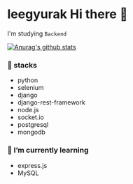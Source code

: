 <h1>leegyurak Hi there 👋</h1>
<p>I'm studying <code>Backend</code></p>

[![Anurag's github stats](https://github-readme-stats.vercel.app/api?username=leegyurak)](https://github.com/anuraghazra/github-readme-stats)

<h3>🔭 stacks</h3>
<ul>
  <li>python</li>
  <li>selenium</li>
  <li>django</li>
  <li>django-rest-framework</li>
  <li>node.js</li>
  <li>socket.io</li>
  <li>postgresql</li>
  <li>mongodb</li>
</ul>


<h3>🌱 I’m currently learning</h3>
<ul>
  <li>express.js</li>
  <li>MySQL</li>
 </ul>
